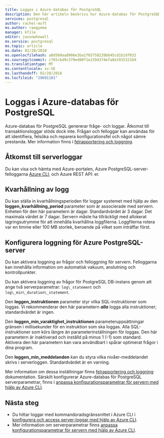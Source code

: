 ```yaml
---
title: Loggas i Azure-databas för PostgreSQL
description: Den här artikeln beskrivs hur Azure-databas för PostgreSQL genererar fråga och felloggar och logga hur kvarhållning har konfigurerats.
services: postgresql
author: rachel-msft
ms.author: raagyema
manager: kfile
editor: jasonwhowell
ms.service: postgresql
ms.topic: article
ms.date: 02/28/2018
ms.openlocfilehash: a8d560aa8906e3ba1f65758239b645cd1b1df032
ms.sourcegitcommit: c765cbd9c379ed00f1e2394374efa8e1915321b9
ms.translationtype: MT
ms.contentlocale: sv-SE
ms.lasthandoff: 02/28/2018
ms.locfileid: "29691101"
---
```

# <a name="server-logs-in-azure-database-for-postgresql"></a>Loggas i Azure-databas för PostgreSQL 
Azure-databas för PostgreSQL genererar fråge- och loggar. Åtkomst till transaktionsloggar stöds dock inte. Frågan och felloggar kan användas för att identifiera, felsöka och reparera konfigurationsfel och något sämre prestanda. Mer information finns i [felrapportering och loggning](https://www.postgresql.org/docs/9.6/static/runtime-config-logging.html).

## <a name="access-server-logs"></a>Åtkomst till serverloggar
Du kan visa och hämta med Azure-portalen, Azure PostgreSQL-server-felloggarna [Azure CLI](howto-configure-server-logs-using-cli.md), och Azure REST API: er.

## <a name="log-retention"></a>Kvarhållning av logg
Du kan ställa in kvarhållningsperioden för loggar systemet med hjälp av den **loggen\_kvarhållning\_period** parameter som är associerade med servern. Enheten för den här parametern är dagar. Standardvärdet är 3 dagar. Det maximala värdet är 7 dagar. Servern måste ha tillräckligt med allokerat lagringsutrymme för att innehålla kvarhållna loggfilerna.
Loggfilerna rotera var en timme eller 100 MB storlek, beroende på vilket som inträffar först.

## <a name="configure-logging-for-azure-postgresql-server"></a>Konfigurera loggning för Azure PostgreSQL-server
Du kan aktivera loggning av frågor och felloggning för servern. Felloggarna kan innehålla information om automatisk vakuum, anslutning och kontrollpunkter.

Du kan aktivera loggning av frågor för PostgreSQL DB-instans genom att ange två serverparametrar: `log\_statement` och `log\_min\_duration\_statement`.

Den **loggen\_instruktionen** parameter styr vilka SQL-instruktioner som loggas. Vi rekommenderar den här parametern ***alla*** logga alla instruktioner; standardvärdet är ingen.

Den **loggen\_min\_varaktighet\_instruktionen** parameteruppsättningar gränsen i millisekunder för en instruktion som ska loggas. Alla SQL-instruktioner som körs längre än parameterinställningen för loggas. Den här parametern är inaktiverad och inställd på minus 1 (-1) som standard. Aktivera den här parametern kan vara användbart i spårar optimerat frågor i dina program.

Den **loggen\_min\_meddelanden** kan du styra vilka nivåer-meddelandet skrivs i serverloggen. Standardvärdet är en varning. 

Mer information om dessa inställningar finns [felrapportering och loggning](https://www.postgresql.org/docs/9.6/static/runtime-config-logging.html) dokumentation. Särskilt konfigurerar Azure-databas för PostgreSQL serverparametrar, finns i [anpassa konfigurationsparametrar för servern med hjälp av Azure CLI](howto-configure-server-parameters-using-cli.md).

## <a name="next-steps"></a>Nästa steg
- Du hittar loggar med kommandoradsgränssnittet i Azure CLI i [konfigurera och access server-loggar med hjälp av Azure CLI](howto-configure-server-logs-using-cli.md).
- Mer information om serverparametrar finns [anpassa konfigurationsparametrar för servern med hjälp av Azure CLI](howto-configure-server-parameters-using-cli.md).

